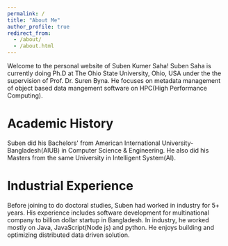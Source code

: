 ```yaml
---
permalink: /
title: "About Me"
author_profile: true
redirect_from: 
  - /about/
  - /about.html
---
```


Welcome to the personal website of Suben Kumer Saha! Suben Saha is currently doing Ph.D at The Ohio State University, Ohio, USA under the the supervision of Prof. Dr. Suren Byna. He focuses on metadata management of object based data mangement software on HPC(High Performance Computing).

Academic History
======
Suben did his Bachelors' from American International University-Bangladesh(AIUB) in Computer Science & Engineering. He also did his Masters from the same University in Intelligent System(AI).

Industrial Experience
======
Before joining to do doctoral studies, Suben had worked in industry for 5+ years. His experience includes software development for multinational company to billion dollar startup in Bangladesh. In industry, he worked mostly on Java, JavaScript(Node js) and python. He enjoys building and optimizing distributed data driven solution.